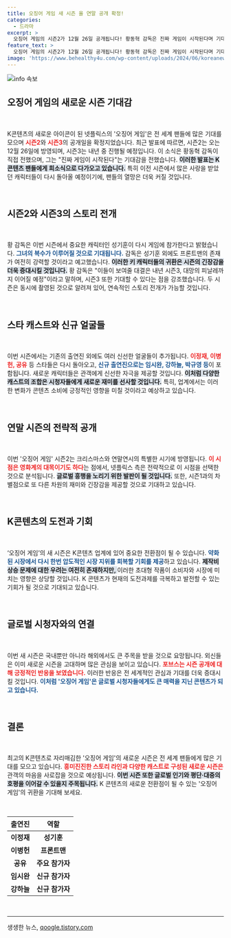 ```yaml
---
title: 오징어 게임 새 시즌 올 연말 공개 확정!
categories:
  - 드라마
excerpt: >
  오징어 게임의 시즌2가 12월 26일 공개됩니다! 황동혁 감독은 진짜 게임이 시작된다며 기대감을 증폭시키고, 시즌3 예고에도 뜨거운 반응이 예상됩니다. 영화계 대목인 연말 시즌에 찾아오는 오징어 게임, 과연 시청자들을 하드코어 팬으로 만들어 줄 수 있을지 주목하세요!
feature_text: >
  오징어 게임의 시즌2가 12월 26일 공개됩니다! 황동혁 감독은 진짜 게임이 시작된다며 기대감을 증폭시키고, 시즌3 예고에도 뜨거운 반응이 예상됩니다. 영화계 대목인 연말 시즌에 찾아오는 오징어 게임, 과연 시청자들을 하드코어 팬으로 만들어 줄 수 있을지 주목하세요!
image: 'https://www.behealthy4u.com/wp-content/uploads/2024/06/koreanews.jpg'
---
```


<p><img src="https://www.behealthy4u.com/wp-content/uploads/2024/06/koreanews.jpg" alt="info 속보" /></p>

<h2 data-ke-size="size26">오징어 게임의 새로운 시즌 기대감</h2>

<p data-ke-size="size16">&nbsp;</p>

<p>K콘텐츠의 새로운 아이콘이 된 넷플릭스의 '오징어 게임'은 전 세계 팬들에 많은 기대를 모으며 <b><span style="color: #ee2323;">시즌2</span></b>와 <b><span style="color: #ee2323;">시즌3</span></b>의 공개일을 확정지었습니다. 최근 발표에 따르면, 시즌2는 오는 12월 26일에 방영되며, 시즌3는 내년 중 진행될 예정입니다. 이 소식은 황동혁 감독이 직접 전했으며, 그는 "진짜 게임이 시작된다"는 기대감을 전했습니다. <b><span style="background-color: #21538527;">이러한 발표는 K콘텐츠 팬들에게 희소식으로 다가오고 있습니다.</span></b> 특히 이전 시즌에서 많은 사랑을 받았던 캐릭터들이 다시 돌아올 예정이기에, 팬들의 열망은 더욱 커질 것입니다. </p>

<p data-ke-size="size16">&nbsp;</p>

<h2 data-ke-size="size26">시즌2와 시즌3의 스토리 전개</h2>

<p data-ke-size="size16">&nbsp;</p>

<p>황 감독은 이번 시즌에서 중요한 캐릭터인 성기훈이 다시 게임에 참가한다고 밝혔습니다. <b><span style="color: #1a5490;">그녀의 복수가 이루어질 것으로 기대됩니다.</span></b> 감독은 성기훈 외에도 프론트맨의 존재가 여전히 강력할 것이라고 예고했습니다. <b><span style="background-color: #21538527;">이러한 키 캐릭터들의 귀환은 시즌의 긴장감을 더욱 증대시킬 것입니다.</span></b> 황 감독은 "이들이 보여줄 대결은 내년 시즌3, 대망의 피날레까지 이어질 예정"이라고 말하며, 시즌3 또한 기대할 수 있다는 점을 강조했습니다. 두 시즌은 동시에 촬영된 것으로 알려져 있어, 연속적인 스토리 전개가 가능할 것입니다. </p>

<p data-ke-size="size16">&nbsp;</p>

<h2 data-ke-size="size26">스타 캐스트와 신규 얼굴들</h2>

<p data-ke-size="size16">&nbsp;</p>

<p>이번 시즌에서는 기존의 출연진 외에도 여러 신선한 얼굴들이 추가됩니다. <b><span style="color: #ee2323;">이정재, 이병헌, 공유</span></b> 등 스타들은 다시 돌아오고, <b><span style="color: #1a5490;">신규 출연진으로는 임시완, 강하늘, 박규영 등</span></b>이 포함됩니다. 새로운 캐릭터들은 관객에게 신선한 자극을 제공할 것입니다. <b><span style="background-color: #21538527;">이처럼 다양한 캐스트의 조합은 시청자들에게 새로운 재미를 선사할 것입니다.</span></b> 특히, 업계에서는 이러한 변화가 콘텐츠 소비에 긍정적인 영향을 미칠 것이라고 예상하고 있습니다. </p>

<p data-ke-size="size16">&nbsp;</p>

<h2 data-ke-size="size26">연말 시즌의 전략적 공개</h2>

<p data-ke-size="size16">&nbsp;</p>

<p>이번 '오징어 게임' 시즌2는 크리스마스와 연말연시의 특별한 시기에 방영됩니다. <b><span style="color: #ee2323;">이 시점은 영화계의 대목이기도 하다</span></b>는 점에서, 넷플릭스 측은 전략적으로 이 시점을 선택한 것으로 분석됩니다. <b><span style="background-color: #21538527;">글로벌 흥행을 노리기 위한 발판이 될 것입니다.</span></b> 또한, 시즌1과의 차별점으로 또 다른 차원의 재미와 긴장감을 제공할 것으로 기대하고 있습니다. </p>

<p data-ke-size="size16">&nbsp;</p>

<h2 data-ke-size="size26">K콘텐츠의 도전과 기회</h2>

<p data-ke-size="size16">&nbsp;</p>

<p>‘오징어 게임’의 새 시즌은 K콘텐츠 업계에 있어 중요한 전환점이 될 수 있습니다. <b><span style="color: #1a5490;">약화된 시장에서 다시 한번 압도적인 시장 지위를 회복할 기회를 제공</span></b>하고 있습니다. <b><span style="background-color: #21538527;">제작비 상승 문제에 대한 우려는 여전히 존재하지만, </span></b>이러한 초대형 작품이 소비자와 시장에 미치는 영향은 상당할 것입니다. K 콘텐츠가 현재의 도전과제를 극복하고 발전할 수 있는 기회가 될 것으로 기대되고 있습니다. </p>

<p data-ke-size="size16">&nbsp;</p>

<h2 data-ke-size="size26">글로벌 시청자와의 연결</h2>

<p data-ke-size="size16">&nbsp;</p>

<p>이번 새 시즌은 국내뿐만 아니라 해외에서도 큰 주목을 받을 것으로 요망됩니다. 외신들은 이미 새로운 시즌을 고대하며 많은 관심을 보이고 있습니다. <b><span style="color: #ee2323;">포브스는 시즌 공개에 대해 긍정적인 반응을 보였습니다.</span></b> 이러한 반응은 전 세계적인 관심과 기대를 더욱 증대시킬 것입니다. <b><span style="color: #1a5490;">이처럼 '오징어 게임'은 글로벌 시청자들에게도 큰 매력을 지닌 콘텐츠가 되고 있습니다.</span></b> </p>

<p data-ke-size="size16">&nbsp;</p>

<h2 data-ke-size="size26">결론</h2>

<p data-ke-size="size16">&nbsp;</p>

<p>최고의 K콘텐츠로 자리매김한 '오징어 게임'의 새로운 시즌은 전 세계 팬들에게 많은 기대를 모으고 있습니다. <b><span style="color: #ee2323;">흥미진진한 스토리 라인과 다양한 캐스트로 구성된 새로운 시즌은 </span></b>관객의 마음을 사로잡을 것으로 예상됩니다. <b><span style="background-color: #21538527;">이번 시즌 또한 글로벌 인기와 평단·대중의 호평을 이어갈 수 있을지 주목됩니다.</span></b> K 콘텐츠의 새로운 전환점이 될 수 있는 '오징어 게임'의 귀환을 기대해 보세요. </p>

<p data-ke-size="size16">&nbsp;</p>

<table>
    <thead>
        <tr>
            <th style="text-align: center;">출연진</th>
            <th style="text-align: center;">역할</th>
        </tr>
    </thead>
    <tbody>
        <tr>
            <td style="text-align: center; height: 17px;"><b>이정재</b></td>
            <td style="text-align: center; height: 17px;"><b>성기훈</b></td>
        </tr>
        <tr>
            <td style="text-align: center; height: 17px;"><b>이병헌</b></td>
            <td style="text-align: center; height: 17px;"><b>프론트맨</b></td>
        </tr>
        <tr>
            <td style="text-align: center; height: 17px;"><b>공유</b></td>
            <td style="text-align: center; height: 17px;"><b>주요 참가자</b></td>
        </tr>
        <tr>
            <td style="text-align: center; height: 17px;"><b>임시완</b></td>
            <td style="text-align: center; height: 17px;"><b>신규 참가자</b></td>
        </tr>
        <tr>
            <td style="text-align: center; height: 17px;"><b>강하늘</b></td>
            <td style="text-align: center; height: 17px;"><b>신규 참가자</b></td>
        </tr>
    </tbody>
</table>

<p data-ke-size="size16">&nbsp;</p>

<hr>
생생한 뉴스, <a href="https://qoogle.tistory.com" rel="dofollow">qoogle.tistory.com</a>


